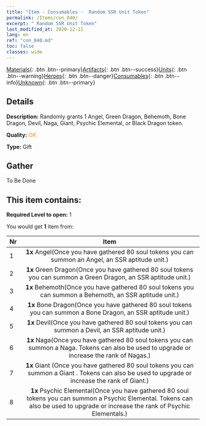 ```yaml
---
title: "Item - Consumables -  Random SSR Unit Token"
permalink: /Items/con_840/
excerpt: " Random SSR Unit Token"
last_modified_at: 2020-12-11
lang: en
ref: "con_840.md"
toc: false
classes: wide
---
```

 [Materials](/Items/){: .btn .btn--primary}[Artifacts](/Items/Artifacts/){: .btn .btn--success}[Units](/Items/Units/){: .btn .btn--warning}[Heroes](/Items/Heroes/){: .btn .btn--danger}[Consumables](/Items/Consumables/){: .btn .btn--info}[Unknown](/Items/Unknown/){: .btn .btn--primary}

## Details
 **Description:** Randomly grants 1 Angel, Green Dragon, Behemoth, Bone Dragon, Devil, Naga, Giant, Psychic Elemental, or Black Dragon token.

 **Quality:** <span style="color: #FF8C00">OK</span>

 **Type:** Gift

## Gather

  To Be Done

## This item contains:

 **Required Level to open:** 1

 You would get **1** item  from:

  | Nr |      Item    |
  |:---|:------------:|
  | 1 |  **1x** Angel(Once you have gathered 80 soul tokens you can summon an Angel, an SSR aptitude unit.) | 
  | 2 |  **1x** Green Dragon(Once you have gathered 80 soul tokens you can summon a Green Dragon, an SSR aptitude unit.) | 
  | 3 |  **1x** Behemoth(Once you have gathered 80 soul tokens you can summon a Behemoth, an SSR aptitude unit.) | 
  | 4 |  **1x** Bone Dragon(Once you have gathered 80 soul tokens you can summon a Bone Dragon, an SSR aptitude unit.) | 
  | 5 |  **1x** Devil(Once you have gathered 80 soul tokens you can summon a Devil, an SSR aptitude unit.) | 
  | 6 |  **1x** Naga(Once you have gathered 80 soul tokens you can summon a Naga. Tokens can also be used to upgrade or increase the rank of Nagas.) | 
  | 7 |  **1x** Giant (Once you have gathered 80 soul tokens you can summon a Giant . Tokens can also be used to upgrade or increase the rank of Giant.) | 
  | 8 |  **1x** Psychic Elemental(Once you have gathered 80 soul tokens you can summon a Psychic Elemental. Tokens can also be used to upgrade or increase the rank of Psychic Elementals.) | 
